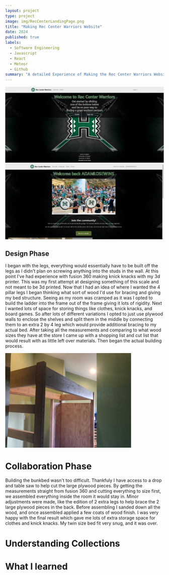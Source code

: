 ```yaml
---
layout: project
type: project
image: img/RecCenterLandingPage.png
title: "Making Rec Center Warriors Website"
date: 2024
published: true
labels:
  - Software Engineering
  - Javascript
  - React
  - Meteor
  - Github
summary: "A detailed Experience of Making the Rec Center Warriors Website, working as a team collaboratively tackling issues in software engineering"
---
```


<div class="text-center p-4">
  <img width="700px" src="../img/RecCenterLandingPage.png" class="img-thumbnail" >
  <img width="700px" src="/img/LandingSigninPage.png" class="img-thumbnail" >
</div>

## Design Phase
I began with the legs, everything would essentially have to be built off the legs as I didn't plan on screwing anything into the studs in the wall. At this point I've had experience with fusion 360 making knick knacks with my 3d printer. This was my first attempt at designing something of this scale and not meant to be 3d printed. Now that I had an idea of where I wanted the 4 pillar legs I began thinking what sort of wood I'd use for bracing and giving my bed structure. Seeing as my room was cramped as it was I opted to build the ladder into the frame out of the frame giving it lots of rigidity. Next I wanted lots of space for storing things like clothes, knick knacks, and board games. So after lots of different variations I opted to just use plywood walls to enclose the shelves and split them in the middle by connecting them to an extra 2 by 4 leg which would provide additional bracing to my actual bed. After taking all the measurements and comparing to what wood sizes they have at the store I came up with a shopping list and cut list that would result with as little left over materials. Then began the actual building process.

<img width="400px" class="rounded float-start pe-4" src="../img/bunkbed-In-Progress.jpg">

# Collaboration Phase
Building the bunkbed wasn't too difficult. Thankfuly I have access to a drop and table saw to help cut the large plywood pieces. By getting the measurements straight from fusion 360 and cutting everything to size first, we assembled everything inside the room it would stay in. Minor adjustments were made, like the edition of 2 extra legs to help brace the 2 large plywood pieces in the back. Before assembling I sanded down all the wood, and once assembled applied a few coats of wood finish. I was very happy with the final result which gave me lots of extra storage space for clothes and knick knacks. My twin size bed fit very snug, and it was over.

# Understanding Collections

# What I learned




